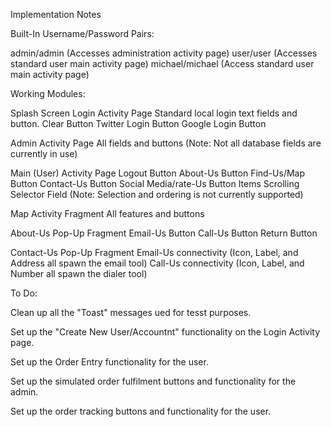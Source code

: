 Implementation Notes


Built-In Username/Password Pairs:

admin/admin     (Accesses administration activity page)
user/user       (Accesses standard user main activity page)
michael/michael (Access standard user main activity page)



Working Modules:

Splash Screen
Login Activity Page
    Standard local login text fields and button.
    Clear Button
    Twitter Login Button
    Google Login Button

Admin Activity Page
    All fields and buttons
    (Note: Not all database fields are currently in use)

Main (User) Activity Page
    Logout Button
    About-Us Button
    Find-Us/Map Button
    Contact-Us Button
    Social Media/rate-Us Button
    Items Scrolling Selector Field
    (Note: Selection and ordering is not currently supported)

Map Activity Fragment
    All features and buttons

About-Us Pop-Up Fragment
    Email-Us Button
    Call-Us Button
    Return Button

Contact-Us Pop-Up Fragment
    Email-Us connectivity (Icon, Label, and Address all spawn the email tool)
    Call-Us connectivity (Icon, Label, and Number all spawn the dialer tool)



To Do:

Clean up all the "Toast" messages ued for tesst purposes.

Set up the "Create New User/Accountnt" functionality on the Login Activity page.

Set up the Order Entry functionality for the user.

Set up the simulated order fulfilment buttons and functionality for the admin.

Set up the order tracking buttons and functionality for the user.




